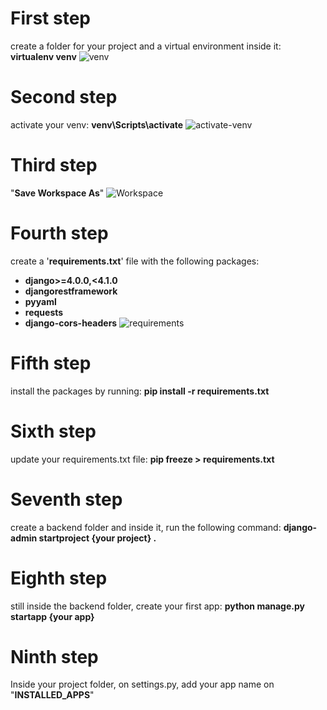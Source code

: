 # First step
create a folder for your project and a virtual environment inside it: **virtualenv venv**
![venv](https://user-images.githubusercontent.com/84609153/189959256-176532f4-4d44-4353-a8d1-413c4bd62cd3.png)

# Second step
activate your venv: **venv\Scripts\activate**
![activate-venv](https://user-images.githubusercontent.com/84609153/189959494-87763a09-c879-455a-a679-bbb5cf3a1edc.png)

# Third step
"**Save Workspace As**"
![Workspace](https://user-images.githubusercontent.com/84609153/189959672-fcd692b4-0de8-440c-8b74-44c8af201f7c.png)

# Fourth step
create a '**requirements.txt**' file with the following packages:
- **django>=4.0.0,<4.1.0**
- **djangorestframework**
- **pyyaml**
- **requests**
- **django-cors-headers**
![requirements](https://user-images.githubusercontent.com/84609153/189959986-4967ce89-0cd1-4451-872c-1a156dcb2290.png)

# Fifth step
install the packages by running: **pip install -r requirements.txt**

# Sixth step
update your requirements.txt file: **pip freeze > requirements.txt**

# Seventh step
create a backend folder and inside it, run the following command: **django-admin startproject {your project} .**

# Eighth step
still inside the backend folder, create your first app: **python manage.py startapp {your app}**

# Ninth step
Inside your project folder, on settings.py, add your app name on "**INSTALLED_APPS**"
